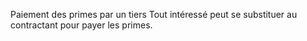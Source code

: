 Paiement des primes par un tiers
Tout intéressé peut se substituer au contractant pour payer les primes.